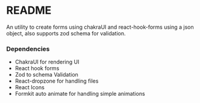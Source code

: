 # README

An utility to create forms using chakraUI and react-hook-forms using a json object, also supports zod schema for validation.

### Dependencies

- ChakraUI for rendering UI
- React hook forms
- Zod to schema Validation
- React-dropzone for handling files
- React Icons
- Formkit auto animate for handling simple animations 